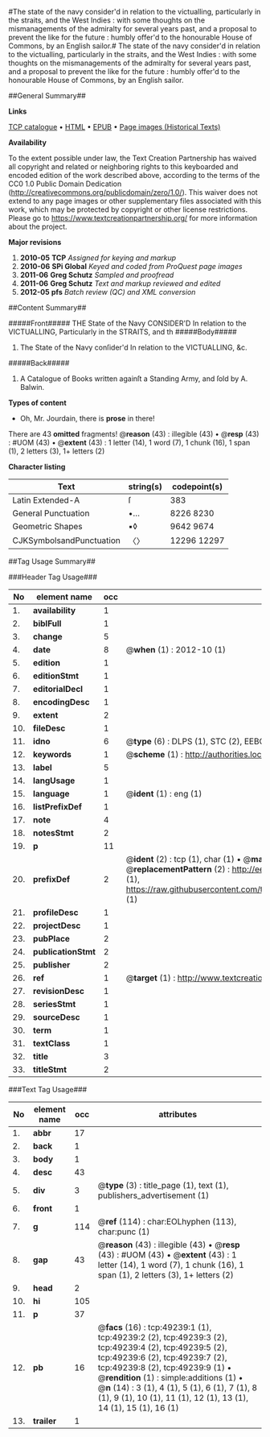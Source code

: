 #The state of the navy consider'd in relation to the victualling, particularly in the straits, and the West Indies : with some thoughts on the mismanagements of the admiralty for several years past, and a proposal to prevent the like for the future : humbly offer'd to the honourable House of Commons, by an English sailor.#
The state of the navy consider'd in relation to the victualling, particularly in the straits, and the West Indies : with some thoughts on the mismanagements of the admiralty for several years past, and a proposal to prevent the like for the future : humbly offer'd to the honourable House of Commons, by an English sailor.

##General Summary##

**Links**

[TCP catalogue](http://www.ota.ox.ac.uk/tcp/)  • 
[HTML](http://tei.it.ox.ac.uk/tcp/Texts-HTML/free/A61/A61348.html)  • 
[EPUB](http://tei.it.ox.ac.uk/tcp/Texts-EPUB/free/A61/A61348.epub) • 
[Page images (Historical Texts)](https://historicaltexts.jisc.ac.uk/eebo-11791921e)

**Availability**

To the extent possible under law, the Text Creation Partnership has waived all copyright and related or neighboring rights to this keyboarded and encoded edition of the work described above, according to the terms of the CC0 1.0 Public Domain Dedication (http://creativecommons.org/publicdomain/zero/1.0/). This waiver does not extend to any page images or other supplementary files associated with this work, which may be protected by copyright or other license restrictions. Please go to https://www.textcreationpartnership.org/ for more information about the project.

**Major revisions**

1. __2010-05__ __TCP__ *Assigned for keying and markup*
1. __2010-06__ __SPi Global__ *Keyed and coded from ProQuest page images*
1. __2011-06__ __Greg Schutz__ *Sampled and proofread*
1. __2011-06__ __Greg Schutz__ *Text and markup reviewed and edited*
1. __2012-05__ __pfs__ *Batch review (QC) and XML conversion*

##Content Summary##

#####Front#####
THE State of the Navy CONSIDER'D In relation to the VICTUALLING, Particularly in the STRAITS, and th
#####Body#####

1. The State of the Navy conſider'd In relation to the VICTUALLING, &c.

#####Back#####

1. A Catalogue of Books written againſt a Standing Army, and ſold by A. Balwin.

**Types of content**

  * Oh, Mr. Jourdain, there is **prose** in there!

There are 43 **omitted** fragments! 
 @__reason__ (43) : illegible (43)  •  @__resp__ (43) : #UOM (43)  •  @__extent__ (43) : 1 letter (14), 1 word (7), 1 chunk (16), 1 span (1), 2 letters (3), 1+ letters (2)

**Character listing**


|Text|string(s)|codepoint(s)|
|---|---|---|
|Latin Extended-A|ſ|383|
|General Punctuation|•…|8226 8230|
|Geometric Shapes|▪◊|9642 9674|
|CJKSymbolsandPunctuation|〈〉|12296 12297|

##Tag Usage Summary##

###Header Tag Usage###

|No|element name|occ|attributes|
|---|---|---|---|
|1.|__availability__|1||
|2.|__biblFull__|1||
|3.|__change__|5||
|4.|__date__|8| @__when__ (1) : 2012-10 (1)|
|5.|__edition__|1||
|6.|__editionStmt__|1||
|7.|__editorialDecl__|1||
|8.|__encodingDesc__|1||
|9.|__extent__|2||
|10.|__fileDesc__|1||
|11.|__idno__|6| @__type__ (6) : DLPS (1), STC (2), EEBO-CITATION (1), OCLC (1), VID (1)|
|12.|__keywords__|1| @__scheme__ (1) : http://authorities.loc.gov/ (1)|
|13.|__label__|5||
|14.|__langUsage__|1||
|15.|__language__|1| @__ident__ (1) : eng (1)|
|16.|__listPrefixDef__|1||
|17.|__note__|4||
|18.|__notesStmt__|2||
|19.|__p__|11||
|20.|__prefixDef__|2| @__ident__ (2) : tcp (1), char (1)  •  @__matchPattern__ (2) : ([0-9\-]+):([0-9IVX]+) (1), (.+) (1)  •  @__replacementPattern__ (2) : http://eebo.chadwyck.com/downloadtiff?vid=$1&page=$2 (1), https://raw.githubusercontent.com/textcreationpartnership/Texts/master/tcpchars.xml#$1 (1)|
|21.|__profileDesc__|1||
|22.|__projectDesc__|1||
|23.|__pubPlace__|2||
|24.|__publicationStmt__|2||
|25.|__publisher__|2||
|26.|__ref__|1| @__target__ (1) : http://www.textcreationpartnership.org/docs/. (1)|
|27.|__revisionDesc__|1||
|28.|__seriesStmt__|1||
|29.|__sourceDesc__|1||
|30.|__term__|1||
|31.|__textClass__|1||
|32.|__title__|3||
|33.|__titleStmt__|2||


###Text Tag Usage###

|No|element name|occ|attributes|
|---|---|---|---|
|1.|__abbr__|17||
|2.|__back__|1||
|3.|__body__|1||
|4.|__desc__|43||
|5.|__div__|3| @__type__ (3) : title_page (1), text (1), publishers_advertisement (1)|
|6.|__front__|1||
|7.|__g__|114| @__ref__ (114) : char:EOLhyphen (113), char:punc (1)|
|8.|__gap__|43| @__reason__ (43) : illegible (43)  •  @__resp__ (43) : #UOM (43)  •  @__extent__ (43) : 1 letter (14), 1 word (7), 1 chunk (16), 1 span (1), 2 letters (3), 1+ letters (2)|
|9.|__head__|2||
|10.|__hi__|105||
|11.|__p__|37||
|12.|__pb__|16| @__facs__ (16) : tcp:49239:1 (1), tcp:49239:2 (2), tcp:49239:3 (2), tcp:49239:4 (2), tcp:49239:5 (2), tcp:49239:6 (2), tcp:49239:7 (2), tcp:49239:8 (2), tcp:49239:9 (1)  •  @__rendition__ (1) : simple:additions (1)  •  @__n__ (14) : 3 (1), 4 (1), 5 (1), 6 (1), 7 (1), 8 (1), 9 (1), 10 (1), 11 (1), 12 (1), 13 (1), 14 (1), 15 (1), 16 (1)|
|13.|__trailer__|1||
